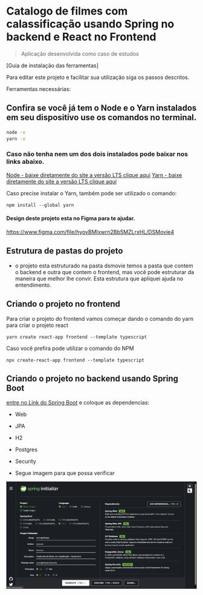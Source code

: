 # Catalogo de filmes com calassificação usando Spring no backend e React no Frontend

> Aplicação desenvolvida como caso de estudos

[Guia de instalação das ferramentas]

Para editar este projeto e facilitar sua utilização siga os passos descritos.

Ferramentas necessárias:

## Confira se você já tem o Node e o Yarn instalados em seu dispositivo use os comandos no terminal.

```bash
node -v
yarn -v
```
### Caso não tenha nem um dos dois instalados pode baixar nos links abaixo.

[Node - baixe diretamente do site a versão LTS clique aqui](https://nodejs.org/en/)
[Yarn  - baixe diretamente do site a versão LTS clique aqui](https://yarnpkg.com/cli/install)

Caso precise instalar o Yarn, também pode ser utilizado o comando:

```
npm install --global yarn
```
#### Design deste projeto esta no Figma para te ajudar.

https://www.figma.com/file/hyovBMIxwrn2Bb5MZLrxHL/DSMovie4

## Estrutura de pastas do projeto

- o projeto esta estruturado na pasta dsmovie temos a pasta que contem o backend e outra que contem o frontend, mas você pode estruturar da maneira que melhor lhe convir. Esta estrutura que apliquei ajuda no entendimento.

## Criando o projeto no frontend

Para criar o projeto do frontend vamos começar dando o comando do yarn para criar o projeto react

```
yarn create react-app frontend --template typescript
```
Caso você prefira pode utilizar o comando do NPM

```
npx create-react-app frontend --template typescript
```
## Criando o projeto no backend usando Spring Boot

[entre no Link do Spring Boot](https://start.spring.io/) e coloque as dependencias:

  - Web
  - JPA
  - H2
  - Postgres
  - Security

  - Segue imagem para que possa verificar 

  ![DJSoftware](https://github.com/cyberlinkrv/dsmovie/blob/master/doc-files/fig/Spring.png)




